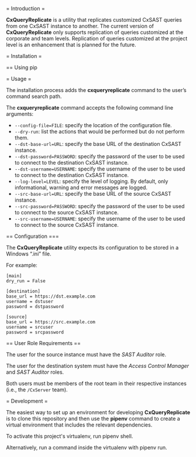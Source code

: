 <!-- -*- coding: utf-8-dos; -*- -->
= Introduction =

**CxQueryReplicate** is a utility that replicates customized CxSAST
queries from one CxSAST instance to another. The current version of
**CxQueryReplicate** only supports replication of queries customized
at the corporate and team levels. Replication of queries customized at
the project level is an enhancement that is planned for the future.
 
= Installation =

== Using pip


= Usage =

The installation process adds the **cxqueryreplicate** command to the
user’s command search path.

The **cxqueryreplicate** command accepts the following command line
arguments:

* `--config-file=FILE`: specify the location of the configuration
  file.
* `--dry-run`: list the actions that would be performed but do not
  perform them.
* `--dst-base-url=URL`: specify the base URL of the destination CxSAST
  instance.
* `--dst-password=PASSWORD`: specify the password of the user to be
  used to connect to the destination CxSAST instance.
* `--dst-username=USERNAME`: specify the username of the user to be
  used to connect to the destination CxSAST instance.
* `--log-level=LEVEL`: specify the level of logging. By default, only
  informational, warning and error messages are logged.
* `--src-base-url=URL`: specify the base URL of the source CxSAST
  instance.
* `--src-password=PASSWORD`: specify the password of the user to be
  used to connect to the source CxSAST instance.
* `--src-username=USERNAME`: specify the username of the user to be
  used to connect to the source CxSAST instance.


== Configuration ===

The **CxQueryReplicate** utility expects its configuration to be
stored in a Windows “.ini” file.

For example:

```
[main]
dry_run = False

[destination]
base_url = https://dst.example.com
username = dstuser
password = dstpassword

[source]
base_url = https://src.example.com
username = srcuser
password = srcpassword

```

== User Role Requirements ==

The user for the source instance must have the *SAST Auditor* role.

The user for the destination system must have the *Access Control
Manager* and *SAST Auditor* roles.

Both users must be members of the root team in their respective
instances (i.e., the `/CxServer` team).

= Development =

The easiest way to set up an environment for developing
**CxQueryReplicate** is to clone this repository and then use the
**pipenv** command to create a virtual environment that includes the
relevant dependencies.

To activate this project's virtualenv, run pipenv shell.

Alternatively, run a command inside the virtualenv with pipenv run.
